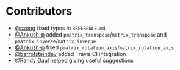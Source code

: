 # Contributors

- [@cxong](https://github.com/cxong) fixed typos in `REFERENCE.md`
- [@Ankush-p](https://github.com/Ankush-p) added `pmatrix_transpose`/`matrix_transpose` and `pmatrix_inverse`/`matrix_inverse`
- [@Ankush-p](https://github.com/Ankush-p) fixed `pmatrix_rotation_axis`/`matrix_rotation_axis`
- [@barrotsteindev](https://github.com/barrotsteindev) added Travis CI integration
- [@Randy Gaul](https://github.com/RandyGaul) helped giving useful suggestions

